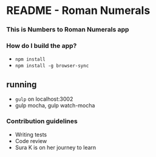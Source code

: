 # README - Roman Numerals

### This is Numbers to Roman Numerals app ###


### How do I build the app? ###
* `npm install`
* `npm install -g browser-sync`


## running
* `gulp` on localhost:3002
*  gulp mocha, gulp watch-mocha


### Contribution guidelines ###

* Writing tests
* Code review
* Sura K is on her journey to learn 






